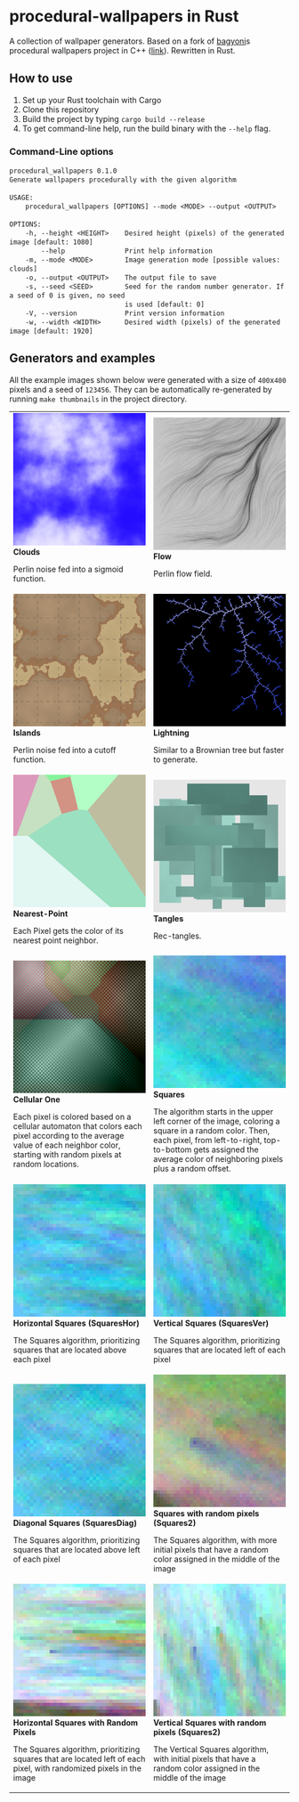 # procedural-wallpapers in Rust
A collection of wallpaper generators.
Based on a fork of [bagyoni](https://github.com/bagyoni/procedural-wallpapers)s procedural wallpapers project in C++ ([link](https://github.com/lukas-kirschner/procedural-wallpapers)).
Rewritten in Rust.

## How to use
1. Set up your Rust toolchain with Cargo
2. Clone this repository
3. Build the project by typing `cargo build --release` 
4. To get command-line help, run the build binary with the `--help` flag.

### Command-Line options
```text
procedural_wallpapers 0.1.0
Generate wallpapers procedurally with the given algorithm

USAGE:
    procedural_wallpapers [OPTIONS] --mode <MODE> --output <OUTPUT>

OPTIONS:
    -h, --height <HEIGHT>    Desired height (pixels) of the generated image [default: 1080]
        --help               Print help information
    -m, --mode <MODE>        Image generation mode [possible values: clouds]
    -o, --output <OUTPUT>    The output file to save
    -s, --seed <SEED>        Seed for the random number generator. If a seed of 0 is given, no seed
                             is used [default: 0]
    -V, --version            Print version information
    -w, --width <WIDTH>      Desired width (pixels) of the generated image [default: 1920]

```

## Generators and examples

All the example images shown below were generated with a size of `400`x`400` pixels and a seed of `123456`.
They can be automatically re-generated by running `make thumbnails` in the project directory.

<table width="100%">
<tr>
	<td width="50%">
		<img src="examples/clouds.png">
		<b>Clouds</b>
		<p>Perlin noise fed into a sigmoid function.
	</td>
	<td width="50%">
		<img src="examples/flow.png">
		<b>Flow</b>
		<p>Perlin flow field.
	</td>
</tr>
<tr>
	<td width="50%">
		<img src="examples/islands.png">
		<b>Islands</b>
		<p>Perlin noise fed into a cutoff function.
	</td>
	<td width="50%">
		<img src="examples/lightning.png">
		<b>Lightning</b>
		<p>Similar to a Brownian tree but faster to generate.
	</td>
</tr>
<tr>
	<td width="50%">
		<img src="examples/nearestpoint.png">
		<b>Nearest-Point</b>
		<p>Each Pixel gets the color of its nearest point neighbor.
	</td>
	<td width="50%">
		<img src="examples/tangles.png">
		<b>Tangles</b>
		<p>Rec-tangles.
	</td>
</tr>
<tr>
	<td width="50%">
		<img src="examples/cellularone.png">
		<b>Cellular One</b>
		<p>Each pixel is colored based on a cellular automaton that colors each pixel according to the average value of each neighbor color, starting with random pixels at random locations.</p>
	</td>
	<td width="50%">
		<img src="examples/squares.png">
		<b>Squares</b>
		<p>The algorithm starts in the upper left corner of the image, coloring a square in a random color. Then, each pixel, from left-to-right, top-to-bottom gets assigned the average color of neighboring pixels plus a random offset.</p>
	</td>
</tr>
<tr>
	<td width="50%">
		<img src="examples/squareshor.png">
		<b>Horizontal Squares (SquaresHor)</b>
		<p>The Squares algorithm, prioritizing squares that are located above each pixel</p>
	</td>
	<td width="50%">
		<img src="examples/squaresver.png">
		<b>Vertical Squares (SquaresVer)</b>
		<p>The Squares algorithm, prioritizing squares that are located left of each pixel</p>
	</td>
</tr>
<tr>
	<td width="50%">
		<img src="examples/squaresdiag.png">
		<b>Diagonal Squares (SquaresDiag)</b>
		<p>The Squares algorithm, prioritizing squares that are located above left of each pixel</p>
	</td>
	<td width="50%">
		<img src="examples/squares2.png">
		<b>Squares with random pixels (Squares2)</b>
		<p>The Squares algorithm, with more initial pixels that have a random color assigned in the middle of the image</p>
	</td>
</tr>
<tr>
	<td width="50%">
		<img src="examples/squares2h.png">
		<b>Horizontal Squares with Random Pixels</b>
		<p>The Squares algorithm, prioritizing squares that are located left of each pixel, with randomized pixels in the image</p>
	</td>
	<td width="50%">
		<img src="examples/squares2v.png">
		<b>Vertical Squares with random pixels (Squares2)</b>
		<p>The Vertical Squares algorithm, with initial pixels that have a random color assigned in the middle of the image</p>
	</td>
</tr>
</table>